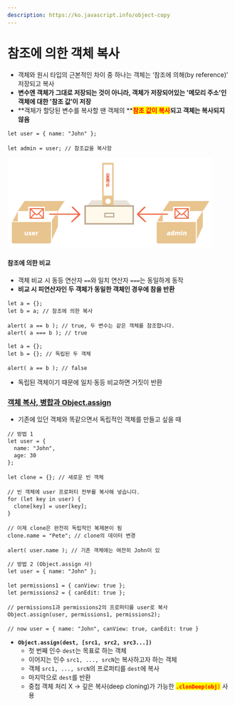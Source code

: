 ```yaml
---
description: https://ko.javascript.info/object-copy
---
```


# 참조에 의한 객체 복사

* 객체와 원시 타입의 근본적인 차이 중 하나는 객체는 ‘참조에 의해(by reference)’ 저장되고 복사
* **변수엔 객체가 그대로 저장되는 것이 아니라, 객체가 저장되어있는 '메모리 주소’인 객체에 대한 '참조 값’이 저장**
* **객체가 할당된 변수를 복사할 땐 객체의 **<mark style="color:red;">**참조 값이 복사**</mark>**되고 객체는 복사되지 않음**

```
let user = { name: "John" };

let admin = user; // 참조값을 복사함
```

![](<../../.gitbook/assets/image (4).png>)



#### 참조에 의한 비교&#x20;

* 객체 비교 시 동등 연산자 `==`와 일치 연산자 `===`는 동일하게 동작
* **비교 시 피연산자인 두 객체가 동일한 객체인 경우에 참을 반환**

```
let a = {};
let b = a; // 참조에 의한 복사

alert( a == b ); // true, 두 변수는 같은 객체를 참조합니다.
alert( a === b ); // true
```

```
let a = {};
let b = {}; // 독립된 두 객체

alert( a == b ); // false
```

* 독립된 객체이기 때문에 일치·동등 비교하면 거짓이 반환



### [객체 복사, 병합과 Object.assign](https://ko.javascript.info/object-copy#ref-809)

* 기존에 있던 객체와 똑같으면서 독립적인 객체를 만들고 싶을 때

```
// 방법 1
let user = {
  name: "John",
  age: 30
};

let clone = {}; // 새로운 빈 객체

// 빈 객체에 user 프로퍼티 전부를 복사해 넣습니다.
for (let key in user) {
  clone[key] = user[key];
}

// 이제 clone은 완전히 독립적인 복제본이 됨
clone.name = "Pete"; // clone의 데이터 변경

alert( user.name ); // 기존 객체에는 여전히 John이 있
```

```
// 방법 2 (Object.assign 사)
let user = { name: "John" };

let permissions1 = { canView: true };
let permissions2 = { canEdit: true };

// permissions1과 permissions2의 프로퍼티를 user로 복사
Object.assign(user, permissions1, permissions2);

// now user = { name: "John", canView: true, canEdit: true }
```

* **`Object.assign(dest, [src1, src2, src3...])`**
  * 첫 번째 인수 `dest`는 목표로 하는 객체
  * 이어지는 인수 `src1, ..., srcN`는 복사하고자 하는 객체
  * 객체 `src1, ..., srcN`의 프로퍼티를 `dest`에 복사
  * 마지막으로 `dest`를 반환
  * 중첩 객체 처리  X  -> 깊은 복사(deep cloning)가 가능한 <mark style="color:red;">**`.clonDeep(obj`**</mark><mark style="color:red;">`)`</mark> 사용
